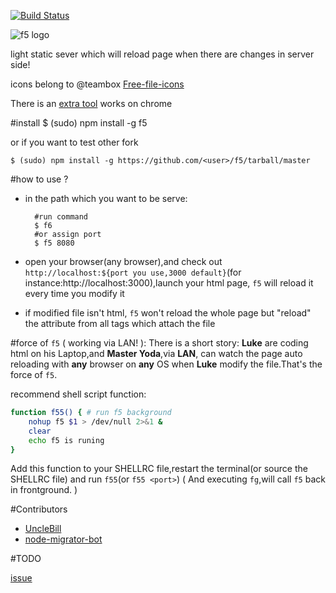 [![Build Status](https://travis-ci.org/UncleBill/f5.png?branch=master)](https://travis-ci.org/UncleBill/f5)

![f5 logo](http://pic.yupoo.com/island205/CuRETY9c/small.jpg)

 light static sever which will reload page when there are changes in server side!

icons belong to @teambox [Free-file-icons](https://github.com/teambox/Free-file-icons)

There is an [extra tool](https://github.com/UncleBill/crx4f5) works on chrome

#install
    $ (sudo) npm install -g f5

or if you want to test other fork

    $ (sudo) npm install -g https://github.com/<user>/f5/tarball/master
#how to use ?
- in the path which you want to be serve:


        #run command
        $ f6
        #or assign port
        $ f5 8080

- open your browser(any browser),and check out `http://localhost:${port you use,3000 default}`(for instance:http://localhost:3000),launch your html page, `f5` will reload it every time you modify it

- if modified file isn't html, `f5` won't reload the whole page but "reload" the attribute from all tags which attach the file


#force of `f5` ( working via LAN! ):
There is a short story:
**Luke** are coding html on his Laptop,and **Master Yoda**,via **LAN**, can watch the page auto reloading with **any** browser on **any** OS when **Luke** modify the file.That's the force of `f5`.

recommend shell script function:

```sh
function f55() { # run f5 background
    nohup f5 $1 > /dev/null 2>&1 &
    clear
    echo f5 is runing
}
```

Add this function to your SHELLRC file,restart the terminal(or source the SHELLRC file) and run `f55`(or `f55 <port>`)
( And executing `fg`,will call `f5` back in frontground. )

#Contributors

- [UncleBill](https://github.com/UncleBill)
- [node-migrator-bot](https://github.com/node-migrator-bot)

#TODO

[issue](https://github.com/island205/f5/issues?milestone=1&state=open)
